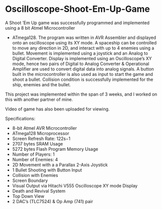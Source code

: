 # Oscilloscope-Shoot-Em-Up-Game

A Shoot ’Em Up game was successfully programmed and implemented using a 8 bit Atmel Microcontroller
- ATmega128. The program was written in AVR Assembler and displayed onto an oscilloscope using its XY
mode. A spaceship can be controlled to move any direction in 2D, and interact with up to 4 enemies
using a bullet. Movement is implemented using a joystick and an Analog to Digital Converter. Display is
implemented using an Oscilloscope’s XY mode, hence two pairs of Digital to Analog Converter & Operational
Amplifier are used to convert digital data into analog signals. A button built in the microcontroller is also
used as input to start the game and shoot a bullet. Collision condition is successfully implemented for the
ship, enemies and the bullet. 

This project was implemented within the span of 3 weeks, and I worked on this with another partner of mine. 

Video of game has also been uploaded for viewing. 

Specifications: 
- 8-bit Atmel AVR Microcontroller
- ATmega128 Microprocessor
- Screen Refresh Rate: 122s−1
- 2707 bytes SRAM Usage
- 5272 bytes Flash Program Memory Usage
- Number of Players: 1
- Number of Enemies: 4
- 2D Movement with a a Parallax 2-Axis Joystick
- 1 Bullet Shooting with Button Input
- Collision with Enemies
- Screen Boundary
- Visual Output via Hitachi V555 Oscilloscope XY
mode Display
- Death and Revival System
- Top Down View
- 2 DAC’s (TLC7524) & Op Amp (741) pair
